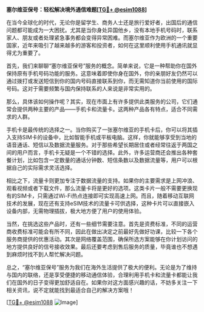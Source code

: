 **塞尔维亚保号：轻松解决境外通信难题[[TG💪+ @esim1088](https://t.me/s/esim1088)]**

在当今全球化的时代，无论你是留学生、商务人士还是旅行爱好者，出国后的通信问题都可能成为一大困扰。尤其是当你身处异国他乡，没有本地手机号码时，联系家人、朋友或者处理紧急事务都会变得异常困难。而塞尔维亚作为欧洲的一个重要国家，近年来吸引了越来越多的游客和投资者，如何在这里顺利使用手机通讯就显得尤为重要了。

首先，我们来聊聊“塞尔维亚保号”服务的概念。简单来说，它是一种帮助你在国外保持原有手机号码功能的服务。这意味着即使你身在国外，你的亲朋好友仍然可以通过拨打或发送短信到你的国内号码直接联系到你，而无需知道你当前使用的国际号码。这对于需要频繁与国内保持联系的人来说是非常实用的。

那么，具体该如何操作呢？其实，现在市面上有许多提供此类服务的公司，它们通常会提供两种主要的产品——手机卡和流量卡。这两种产品各有特点，适合不同需求的人群。

手机卡是最传统的选择之一。当你购买了一张塞尔维亚的手机卡后，你可以将其插入支持SIM卡的设备中，比如智能手机或平板电脑。这样，你就能够享受到当地的语音通话、短信以及数据流量服务。对于那些希望长期居住或者经常往返于两国之间的用户而言，手机卡无疑是一个不错的选择。此外，许多运营商还会推出各种套餐计划，比如包含一定数量的通话分钟数、短信条数以及数据流量等，用户可以根据自己的实际需求灵活选择。

相比之下，流量卡则更加专注于数据流量的支持。如果你的主要需求是上网冲浪、观看视频或者下载文件，那么流量卡将是更好的选项。这类卡片一般不需要更换现有的SIM卡，只需通过Wi-Fi热点连接即可实现高速上网。而且，随着移动互联网技术的发展，现在还有支持eSIM技术的流量卡可供选择，这种卡片可以直接嵌入设备内部，无需物理插拔，极大地方便了用户的使用体验。

当然，在挑选这些产品时，还有一些细节需要注意。首先是资费标准，不同的运营商收费标准可能会有所不同，因此在做出决定之前最好先做好功课，比较一下各个服务商提供的优惠活动。其次是网络覆盖范围，确保所选方案能够在你计划访问的地方提供良好的信号接收效果。最后还要考虑到售后服务的质量，毕竟谁也不想遇到麻烦时找不到人帮忙解决问题。

总之，“塞尔维亚保号”服务为我们在海外生活提供了极大的便利。无论是为了维持与国内的联络，还是享受便捷的移动通信体验，合理利用手机卡和流量卡都能让我们在国外的日子变得更加舒适自在。如果你对这方面感兴趣的话，不妨多关注一下相关资讯，说不定就能找到最适合自己的解决方案哦！

[[TG💪+ @esim1088](https://t.me/s/esim1088) ![Image](https://i.postimg.cc/4NQfJmqS/Snipaste-2025-05-13-00-14-12.png)]